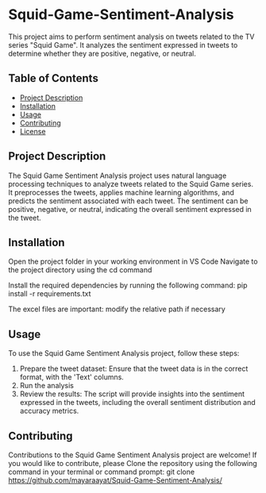 # Squid-Game-Sentiment-Analysis

This project aims to perform sentiment analysis on tweets related to the TV series "Squid Game". It analyzes the sentiment expressed in tweets to determine whether they are positive, negative, or neutral.

## Table of Contents

- [Project Description](#project-description)
- [Installation](#installation)
- [Usage](#usage)
- [Contributing](#contributing)
- [License](#license)

## Project Description

The Squid Game Sentiment Analysis project uses natural language processing techniques to analyze tweets related to the Squid Game series. It preprocesses the tweets, applies machine learning algorithms, and predicts the sentiment associated with each tweet. The sentiment can be positive, negative, or neutral, indicating the overall sentiment expressed in the tweet.

## Installation

Open the project folder in your working environment in VS Code
Navigate to the project directory using the cd command

Install the required dependencies by running the following command:
pip install -r requirements.txt

The excel files are important: modify the relative path if necessary

## Usage

To use the Squid Game Sentiment Analysis project, follow these steps:

1. Prepare the tweet dataset: Ensure that the tweet data is in the correct format, with the 'Text' columns.
2. Run the analysis
3. Review the results: The script will provide insights into the sentiment expressed in the tweets, including the overall sentiment distribution and accuracy metrics.

## Contributing

Contributions to the Squid Game Sentiment Analysis project are welcome! If you would like to contribute, please Clone the repository using the following command in your terminal or command prompt:
git clone https://github.com/mayaraayat/Squid-Game-Sentiment-Analysis/


